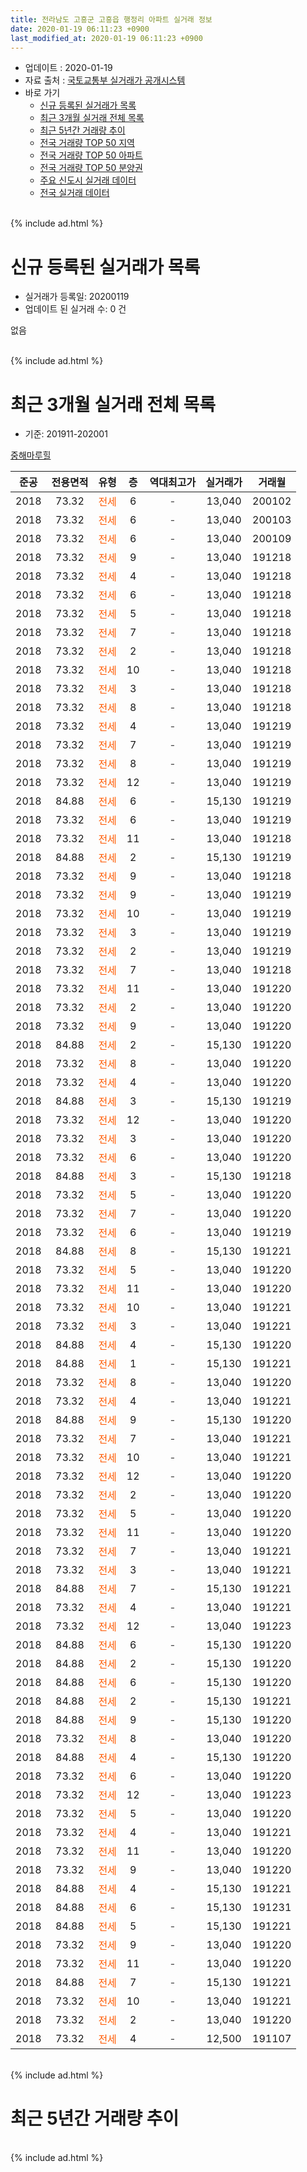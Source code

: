 ```yaml
---
title: 전라남도 고흥군 고흥읍 행정리 아파트 실거래 정보
date: 2020-01-19 06:11:23 +0900
last_modified_at: 2020-01-19 06:11:23 +0900
---
```


* 업데이트 : 2020-01-19
* 자료 출처 : [국토교통부 실거래가 공개시스템](http://rt.molit.go.kr)
* 바로 가기
    * [신규 등록된 실거래가 목록](#신규-등록된-실거래가-목록)
    * [최근 3개월 실거래 전체 목록](#최근-3개월-실거래-전체-목록)
    * [최근 5년간 거래량 추이](#최근-5년간-거래량-추이)
    * [전국 거래량 TOP 50 지역](https://apt-info.github.io/apt-trade-info/최근-3개월-전국에서-가장-거래가-많이-발생한-지역)
    * [전국 거래량 TOP 50 아파트](https://apt-info.github.io/apt-trade-info/최근-3개월-전국에서-가장-거래가-많이-발생한-아파트)
    * [전국 거래량 TOP 50 분양권](https://apt-info.github.io/apt-trade-info/최근-3개월-전국에서-가장-거래가-많이-발생한-분양권)
    * [주요 신도시 실거래 데이터](https://apt-info.github.io/apt-trade-info/주요-신도시)
    * [전국 실거래 데이터](https://apt-info.github.io/apt-trade-info/전국)
<br>
{% include ad.html %}
<br>

# 신규 등록된 실거래가 목록
* 실거래가 등록일: 20200119
* 업데이트 된 실거래 수: 0 건

없음

<br>
{% include ad.html %}
<br>

# 최근 3개월 실거래 전체 목록
* 기준: 201911-202001


[중해마루힐](https://search.naver.com/search.naver?query=%EC%A0%84%EB%9D%BC%EB%82%A8%EB%8F%84+%EA%B3%A0%ED%9D%A5%EA%B5%B0+%EA%B3%A0%ED%9D%A5%EC%9D%8D+%ED%96%89%EC%A0%95%EB%A6%AC+%EC%A4%91%ED%95%B4%EB%A7%88%EB%A3%A8%ED%9E%90)

|준공|전용면적|유형|층|역대최고가|실거래가|거래월|
|:---:|:---:|:---:|:---:|:---:|:---:|:---:|
|2018|73.32|<span style="color:#ff5a00">전세</span>|6|<span style="color:#444444">-</span>|13,040|200102|
|2018|73.32|<span style="color:#ff5a00">전세</span>|6|<span style="color:#444444">-</span>|13,040|200103|
|2018|73.32|<span style="color:#ff5a00">전세</span>|6|<span style="color:#444444">-</span>|13,040|200109|
|2018|73.32|<span style="color:#ff5a00">전세</span>|9|<span style="color:#444444">-</span>|13,040|191218|
|2018|73.32|<span style="color:#ff5a00">전세</span>|4|<span style="color:#444444">-</span>|13,040|191218|
|2018|73.32|<span style="color:#ff5a00">전세</span>|6|<span style="color:#444444">-</span>|13,040|191218|
|2018|73.32|<span style="color:#ff5a00">전세</span>|5|<span style="color:#444444">-</span>|13,040|191218|
|2018|73.32|<span style="color:#ff5a00">전세</span>|7|<span style="color:#444444">-</span>|13,040|191218|
|2018|73.32|<span style="color:#ff5a00">전세</span>|2|<span style="color:#444444">-</span>|13,040|191218|
|2018|73.32|<span style="color:#ff5a00">전세</span>|10|<span style="color:#444444">-</span>|13,040|191218|
|2018|73.32|<span style="color:#ff5a00">전세</span>|3|<span style="color:#444444">-</span>|13,040|191218|
|2018|73.32|<span style="color:#ff5a00">전세</span>|8|<span style="color:#444444">-</span>|13,040|191218|
|2018|73.32|<span style="color:#ff5a00">전세</span>|4|<span style="color:#444444">-</span>|13,040|191219|
|2018|73.32|<span style="color:#ff5a00">전세</span>|7|<span style="color:#444444">-</span>|13,040|191219|
|2018|73.32|<span style="color:#ff5a00">전세</span>|8|<span style="color:#444444">-</span>|13,040|191219|
|2018|73.32|<span style="color:#ff5a00">전세</span>|12|<span style="color:#444444">-</span>|13,040|191219|
|2018|84.88|<span style="color:#ff5a00">전세</span>|6|<span style="color:#444444">-</span>|15,130|191219|
|2018|73.32|<span style="color:#ff5a00">전세</span>|6|<span style="color:#444444">-</span>|13,040|191219|
|2018|73.32|<span style="color:#ff5a00">전세</span>|11|<span style="color:#444444">-</span>|13,040|191218|
|2018|84.88|<span style="color:#ff5a00">전세</span>|2|<span style="color:#444444">-</span>|15,130|191219|
|2018|73.32|<span style="color:#ff5a00">전세</span>|9|<span style="color:#444444">-</span>|13,040|191218|
|2018|73.32|<span style="color:#ff5a00">전세</span>|9|<span style="color:#444444">-</span>|13,040|191219|
|2018|73.32|<span style="color:#ff5a00">전세</span>|10|<span style="color:#444444">-</span>|13,040|191219|
|2018|73.32|<span style="color:#ff5a00">전세</span>|3|<span style="color:#444444">-</span>|13,040|191219|
|2018|73.32|<span style="color:#ff5a00">전세</span>|2|<span style="color:#444444">-</span>|13,040|191219|
|2018|73.32|<span style="color:#ff5a00">전세</span>|7|<span style="color:#444444">-</span>|13,040|191218|
|2018|73.32|<span style="color:#ff5a00">전세</span>|11|<span style="color:#444444">-</span>|13,040|191220|
|2018|73.32|<span style="color:#ff5a00">전세</span>|2|<span style="color:#444444">-</span>|13,040|191220|
|2018|73.32|<span style="color:#ff5a00">전세</span>|9|<span style="color:#444444">-</span>|13,040|191220|
|2018|84.88|<span style="color:#ff5a00">전세</span>|2|<span style="color:#444444">-</span>|15,130|191220|
|2018|73.32|<span style="color:#ff5a00">전세</span>|8|<span style="color:#444444">-</span>|13,040|191220|
|2018|73.32|<span style="color:#ff5a00">전세</span>|4|<span style="color:#444444">-</span>|13,040|191220|
|2018|84.88|<span style="color:#ff5a00">전세</span>|3|<span style="color:#444444">-</span>|15,130|191219|
|2018|73.32|<span style="color:#ff5a00">전세</span>|12|<span style="color:#444444">-</span>|13,040|191220|
|2018|73.32|<span style="color:#ff5a00">전세</span>|3|<span style="color:#444444">-</span>|13,040|191220|
|2018|73.32|<span style="color:#ff5a00">전세</span>|6|<span style="color:#444444">-</span>|13,040|191220|
|2018|84.88|<span style="color:#ff5a00">전세</span>|3|<span style="color:#444444">-</span>|15,130|191218|
|2018|73.32|<span style="color:#ff5a00">전세</span>|5|<span style="color:#444444">-</span>|13,040|191220|
|2018|73.32|<span style="color:#ff5a00">전세</span>|7|<span style="color:#444444">-</span>|13,040|191220|
|2018|73.32|<span style="color:#ff5a00">전세</span>|6|<span style="color:#444444">-</span>|13,040|191219|
|2018|84.88|<span style="color:#ff5a00">전세</span>|8|<span style="color:#444444">-</span>|15,130|191221|
|2018|73.32|<span style="color:#ff5a00">전세</span>|5|<span style="color:#444444">-</span>|13,040|191220|
|2018|73.32|<span style="color:#ff5a00">전세</span>|11|<span style="color:#444444">-</span>|13,040|191220|
|2018|73.32|<span style="color:#ff5a00">전세</span>|10|<span style="color:#444444">-</span>|13,040|191221|
|2018|73.32|<span style="color:#ff5a00">전세</span>|3|<span style="color:#444444">-</span>|13,040|191221|
|2018|84.88|<span style="color:#ff5a00">전세</span>|4|<span style="color:#444444">-</span>|15,130|191220|
|2018|84.88|<span style="color:#ff5a00">전세</span>|1|<span style="color:#444444">-</span>|15,130|191221|
|2018|73.32|<span style="color:#ff5a00">전세</span>|8|<span style="color:#444444">-</span>|13,040|191220|
|2018|73.32|<span style="color:#ff5a00">전세</span>|4|<span style="color:#444444">-</span>|13,040|191221|
|2018|84.88|<span style="color:#ff5a00">전세</span>|9|<span style="color:#444444">-</span>|15,130|191220|
|2018|73.32|<span style="color:#ff5a00">전세</span>|7|<span style="color:#444444">-</span>|13,040|191221|
|2018|73.32|<span style="color:#ff5a00">전세</span>|10|<span style="color:#444444">-</span>|13,040|191221|
|2018|73.32|<span style="color:#ff5a00">전세</span>|12|<span style="color:#444444">-</span>|13,040|191220|
|2018|73.32|<span style="color:#ff5a00">전세</span>|2|<span style="color:#444444">-</span>|13,040|191220|
|2018|73.32|<span style="color:#ff5a00">전세</span>|5|<span style="color:#444444">-</span>|13,040|191220|
|2018|73.32|<span style="color:#ff5a00">전세</span>|11|<span style="color:#444444">-</span>|13,040|191220|
|2018|73.32|<span style="color:#ff5a00">전세</span>|7|<span style="color:#444444">-</span>|13,040|191221|
|2018|73.32|<span style="color:#ff5a00">전세</span>|3|<span style="color:#444444">-</span>|13,040|191221|
|2018|84.88|<span style="color:#ff5a00">전세</span>|7|<span style="color:#444444">-</span>|15,130|191221|
|2018|73.32|<span style="color:#ff5a00">전세</span>|4|<span style="color:#444444">-</span>|13,040|191221|
|2018|73.32|<span style="color:#ff5a00">전세</span>|12|<span style="color:#444444">-</span>|13,040|191223|
|2018|84.88|<span style="color:#ff5a00">전세</span>|6|<span style="color:#444444">-</span>|15,130|191220|
|2018|84.88|<span style="color:#ff5a00">전세</span>|2|<span style="color:#444444">-</span>|15,130|191220|
|2018|84.88|<span style="color:#ff5a00">전세</span>|6|<span style="color:#444444">-</span>|15,130|191220|
|2018|84.88|<span style="color:#ff5a00">전세</span>|2|<span style="color:#444444">-</span>|15,130|191221|
|2018|84.88|<span style="color:#ff5a00">전세</span>|9|<span style="color:#444444">-</span>|15,130|191220|
|2018|73.32|<span style="color:#ff5a00">전세</span>|8|<span style="color:#444444">-</span>|13,040|191220|
|2018|84.88|<span style="color:#ff5a00">전세</span>|4|<span style="color:#444444">-</span>|15,130|191220|
|2018|73.32|<span style="color:#ff5a00">전세</span>|6|<span style="color:#444444">-</span>|13,040|191220|
|2018|73.32|<span style="color:#ff5a00">전세</span>|12|<span style="color:#444444">-</span>|13,040|191223|
|2018|73.32|<span style="color:#ff5a00">전세</span>|5|<span style="color:#444444">-</span>|13,040|191220|
|2018|73.32|<span style="color:#ff5a00">전세</span>|4|<span style="color:#444444">-</span>|13,040|191221|
|2018|73.32|<span style="color:#ff5a00">전세</span>|11|<span style="color:#444444">-</span>|13,040|191220|
|2018|73.32|<span style="color:#ff5a00">전세</span>|9|<span style="color:#444444">-</span>|13,040|191220|
|2018|84.88|<span style="color:#ff5a00">전세</span>|4|<span style="color:#444444">-</span>|15,130|191221|
|2018|84.88|<span style="color:#ff5a00">전세</span>|6|<span style="color:#444444">-</span>|15,130|191231|
|2018|84.88|<span style="color:#ff5a00">전세</span>|5|<span style="color:#444444">-</span>|15,130|191221|
|2018|73.32|<span style="color:#ff5a00">전세</span>|9|<span style="color:#444444">-</span>|13,040|191220|
|2018|73.32|<span style="color:#ff5a00">전세</span>|11|<span style="color:#444444">-</span>|13,040|191220|
|2018|84.88|<span style="color:#ff5a00">전세</span>|7|<span style="color:#444444">-</span>|15,130|191221|
|2018|73.32|<span style="color:#ff5a00">전세</span>|10|<span style="color:#444444">-</span>|13,040|191221|
|2018|73.32|<span style="color:#ff5a00">전세</span>|2|<span style="color:#444444">-</span>|13,040|191220|
|2018|73.32|<span style="color:#ff5a00">전세</span>|4|<span style="color:#444444">-</span>|12,500|191107|


<br>
{% include ad.html %}
<br>

# 최근 5년간 거래량 추이


<div style="width:100%;">
    <canvas id="deal_progress" height="200"></canvas>
</div>

<script>
new Chart(document.getElementById("deal_progress"), {
    type: 'line',
    data: {
        labels: ['201501','201502','201503','201504','201505','201506','201507','201508','201509','201510','201511','201512','201601','201602','201603','201604','201605','201606','201607','201608','201609','201610','201611','201612','201701','201702','201703','201704','201705','201706','201707','201708','201709','201710','201711','201712','201801','201802','201803','201804','201805','201806','201807','201808','201809','201810','201811','201812','201901','201902','201903','201904','201905','201906','201907','201908','201909','201910','201911','201912','202001'],
        datasets: [{
            label: '매매',
            pointRadius: 1,
            data: [0, 1, 1, 0, 0, 0, 1, 0, 1, 1, 0, 0, 0, 1, 0, 0, 0, 0, 0, 0, 0, 0, 0, 0, 0, 0, 0, 2, 0, 0, 0, 0, 0, 0, 2, 0, 0, 0, 1, 0, 0, 0, 0, 0, 0, 0, 1, 0, 0, 1, 1, 0, 1, 0, 0, 0, 1, 0, 0, 0, 0],
            borderColor: "rgba(255, 201, 14, 1)",
            backgroundColor: "rgba(255, 201, 14, 0.5)",
            fill: false,
            lineTension: 0
        },{
            label: '전월세',
            pointRadius: 1,
            data: [0, 0, 0, 0, 0, 0, 0, 0, 0, 0, 0, 0, 0, 0, 0, 0, 0, 0, 0, 0, 0, 0, 1, 0, 0, 0, 0, 0, 0, 0, 0, 0, 0, 1, 0, 0, 2, 2, 1, 0, 0, 0, 1, 0, 0, 0, 1, 2, 0, 0, 1, 0, 0, 0, 1, 1, 0, 0, 1, 79, 3],
            borderColor: "rgba(0, 141, 185, 1)",
            backgroundColor: "rgba(0, 141, 185, 0.5)",
            fill: false,
            lineTension: 0
        }
        ]
    },
    options: {
        responsive: true,
        title: {
            display: false
        },
        tooltips: {
            mode: 'index',
            intersect: false
        },
        hover: {
            mode: 'nearest',
            intersect: true
        },
        scales: {
            xAxes: [{
                display: true,
                scaleLabel: {
                    display: true,
                    labelString: '년/월'
                }
            }],
            yAxes: [{
                display: true,
                ticks: {
                    suggestedMin: 0,
                },
                scaleLabel: {
                    display: true,
                    labelString: '실거래 수'
                }
            }]
        }
    }
});

</script>


<br>
{% include ad.html %}
<br>

